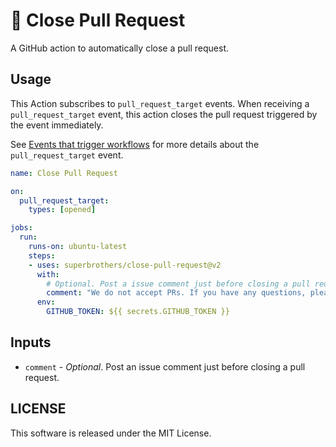 # :no_entry_sign: Close Pull Request

A GitHub action to automatically close a pull request.

## Usage

This Action subscribes to `pull_request_target` events. When receiving a `pull_request_target` event, this action closes the pull request triggered by the event immediately.

See [Events that trigger workflows](https://docs.github.com/en/free-pro-team@latest/actions/reference/events-that-trigger-workflows#pull_request_target) for more details about the `pull_request_target` event.

```yaml
name: Close Pull Request

on:
  pull_request_target:
    types: [opened]

jobs:
  run:
    runs-on: ubuntu-latest
    steps:
    - uses: superbrothers/close-pull-request@v2
      with:
        # Optional. Post a issue comment just before closing a pull request.
        comment: "We do not accept PRs. If you have any questions, please feel free to contact us."
      env:
        GITHUB_TOKEN: ${{ secrets.GITHUB_TOKEN }}
```

## Inputs

- `comment` - *Optional*. Post an issue comment just before closing a pull request.

## LICENSE

This software is released under the MIT License.
